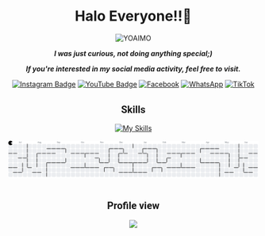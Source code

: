 <div align="center">

# **Halo Everyone!!👋**

![YOAIMO](https://media.giphy.com/media/v1.Y2lkPTc5MGI3NjExcHVzYzJ1bjJiaGFwcmx6cjduNHk1cjk0djc4bm55czVxczNsMzM4MiZlcD12MV9naWZzX3NlYXJjaCZjdD1n/zkNBtlymM6zX4DndrU/giphy.gif)

**_I was just curious, not doing anything special;)_**

**_If you're interested in my social media activity, feel free to visit._**

[![Instagram Badge](https://img.shields.io/badge/Instagram-E4405F?style=for-the-badge&logo=instagram&logoColor=white)](https://www.instagram.com/barrr_404/) [![YouTube Badge](https://img.shields.io/badge/YouTube-FF0000?style=for-the-badge&logo=youtube&logoColor=white)](https://www.youtube.com/@MksAkbar123) [![Facebook](https://img.shields.io/badge/Facebook-1877F2?style=for-the-badge&logo=facebook&logoColor=white)](https://web.facebook.com/profile.php?id=100015254683232) [![WhatsApp](https://img.shields.io/badge/WhatsApp-25D366?style=for-the-badge&logo=WhatsApp&logoColor=white)](https://i.pinimg.com/736x/1b/89/fa/1b89fa3320274b3a6cc8b851de1ede51.jpg) [![TikTok](https://img.shields.io/badge/TikTok-000000?style=for-the-badge&logo=tiktok&logoColor=white)](https://www.tiktok.com/@ak_the_kinz)

<br>

<div>
  <span style="font-family: 'Roboto'; font-size: 20px;">
    <b>Skills</b>
  </span>
</div>

<br>

<div>
  <a href="https://skillicons.dev">
    <img src="https://skillicons.dev/icons?i=html,css,js,py&perline=4" alt="My Skills" />
  </a>
</div>

<br>

<picture>
  <source media="(prefers-color-scheme: dark)" srcset="https://raw.githubusercontent.com/Barrr-404/Barrr-404/output/pacman-contribution-graph-dark.svg">
  <source media="(prefers-color-scheme: light)" srcset="https://raw.githubusercontent.com/Barrr-404/Barrr-404/output/pacman-contribution-graph.svg">
  <img alt="pacman contribution graph" src="https://raw.githubusercontent.com/Barrr-404/Barrr-404/output/pacman-contribution-graph.svg">
</picture>

###

<br>

<div>
  <span style="font-family: 'Roboto'; font-size: 20px;">
    <b>Profile view</b>
  </span>
</div>

<br>

<div>
  <img src="https://profile-counter.glitch.me/Barrr-404/count.svg?"  />
</div>

</div>
